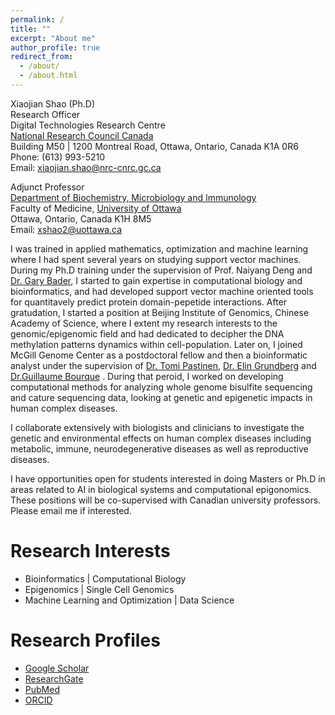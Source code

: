 ```yaml
---
permalink: /
title: ""
excerpt: "About me"
author_profile: true
redirect_from: 
  - /about/
  - /about.html
---
```

Xiaojian Shao (Ph.D)\
Research Officer\
Digital Technologies Research Centre\
[National Research Council Canada](https://nrc.canada.ca/en)\
Building M50 | 1200 Montreal Road, Ottawa, Ontario, Canada K1A 0R6\
Phone: (613) 993-5210\
Email: xiaojian.shao@nrc-cnrc.gc.ca

Adjunct Professor\
[Department of Biochemistry, Microbiology and Immunology](https://www2.uottawa.ca/faculty-medicine/biochemistry-microbiology-immunology)\
Faculty of Medicine, [University of Ottawa](https://www2.uottawa.ca/en)\
Ottawa, Ontario, Canada K1H 8M5\
Email: xshao2@uottawa.ca

I was trained in applied mathematics, optimization and machine learning where I had spent several years on studying support vector machines. During my Ph.D training under the supervision of Prof. Naiyang Deng and [Dr. Gary Bader](https://baderlab.org/), I started to gain expertise in computational biology and bioinformatics, and had developed support vector machine oriented tools for quantitavely predict protein domain-pepetide interactions. After gratudation, I started a position at Beijing Institute of Genomics, Chinese Academy of Science, where I extent my research interests to the genomic/epigenomic field and had dedicated to decipher the DNA methylation patterns dynamics within cell-population. Later on, I joined McGill Genome Center as a postdoctoral fellow and then a bioinformatic analyst under the supervision of [Dr. Tomi Pastinen](https://www.childrensmercy.org/profiles/tomi-pastinen/), [Dr. Elin Grundberg](https://www.childrensmercy.org/profiles/elin-grundberg/) and [Dr.Guillaume Bourque](https://computationalgenomics.ca/montreal-team/) . During that peroid, I worked on developing computational methods for analyzing whole genome bisulfite sequencing and cature sequencing data, looking at genetic and epigenetic impacts in human complex diseases. 

I collaborate extensively with biologists and clinicians to investigate the genetic and environmental effects on human complex diseases including metabolic, immune, neurodegenerative diseases as well as reproductive diseases. 

I have opportunities open for students interested in doing Masters or Ph.D in areas related to AI in biological systems and computational epigonomics. These positions will be co-supervised with Canadian university professors. Please email me if interested.

Research Interests
======
* Bioinformatics \| Computational Biology
* Epigenomics \| Single Cell Genomics
* Machine Learning and Optimization \| Data Science

Research Profiles
======
* [Google Scholar](https://scholar.google.com/citations?user=mTRD58wAAAAJ&hl=en)
* [ResearchGate](https://www.researchgate.net/profile/Xiaojian-Shao)
* [PubMed](https://pubmed.ncbi.nlm.nih.gov/?term=xiaojian%20shao)
* [ORCID](https://orcid.org/0000-0002-3044-621X)

